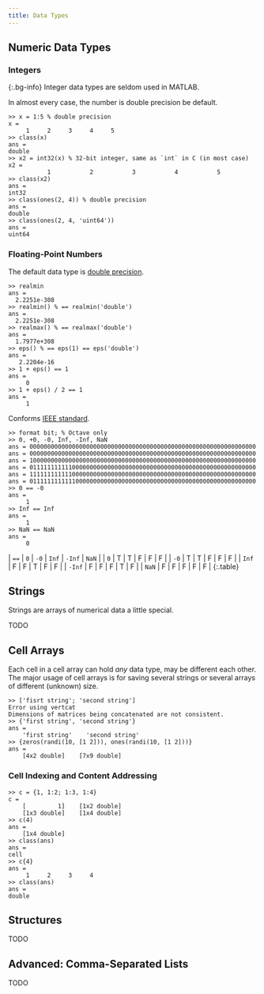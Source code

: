 ```yaml
---
title: Data Types
---
```

## Numeric Data Types

### Integers

{:.bg-info}
Integer data types are seldom used in MATLAB.

In almost every case, the number is double precision be default.

~~~
>> x = 1:5 % double precision
x =
     1     2     3     4     5
>> class(x)
ans =
double
>> x2 = int32(x) % 32-bit integer, same as `int` in C (in most case)
x2 =
           1           2           3           4           5
>> class(x2)
ans =
int32
>> class(ones(2, 4)) % double precision
ans =
double
>> class(ones(2, 4, 'uint64'))
ans =
uint64
~~~

### Floating-Point Numbers

The default data type is [double precision](http://en.wikipedia.org/wiki/Double-precision_floating-point_format).

~~~
>> realmin
ans =
  2.2251e-308
>> realmin() % == realmin('double')
ans =
  2.2251e-308
>> realmax() % == realmax('double')
ans =
  1.7977e+308
>> eps() % == eps(1) == eps('double')
ans =
   2.2204e-16
>> 1 + eps() == 1
ans =
     0
>> 1 + eps() / 2 == 1
ans =
     1
~~~

Conforms [IEEE standard](http://en.wikipedia.org/wiki/IEEE_floating_point).

~~~
>> format bit; % Octave only
>> 0, +0, -0, Inf, -Inf, NaN
ans = 0000000000000000000000000000000000000000000000000000000000000000
ans = 0000000000000000000000000000000000000000000000000000000000000000
ans = 1000000000000000000000000000000000000000000000000000000000000000
ans = 0111111111110000000000000000000000000000000000000000000000000000
ans = 1111111111110000000000000000000000000000000000000000000000000000
ans = 0111111111111000000000000000000000000000000000000000000000000000
>> 0 == -0
ans =
     1
>> Inf == Inf
ans =
     1
>> NaN == NaN
ans =
     0
~~~

| `==`   | `0` | `-0` | `Inf` | `-Inf` | `NaN` |
| `0`    | T   | T    | F     | F      | F     |
| `-0`   | T   | T    | F     | F      | F     |
| `Inf`  | F   | F    | T     | F      | F     |
| `-Inf` | F   | F    | F     | T      | F     |
| `NaN`  | F   | F    | F     | F      | F     |
{:.table}

## Strings

Strings are arrays of numerical data a little special.

TODO

## Cell Arrays

Each cell in a cell array can hold *any* data type, may be different each other.
The major usage of cell arrays is for saving several strings or several arrays of different (unknown) size.

~~~
>> ['fisrt string'; 'second string']
Error using vertcat
Dimensions of matrices being concatenated are not consistent. 
>> {'first string', 'second string'}
ans = 
    'first string'    'second string'
>> {zeros(randi(10, [1 2])), ones(randi(10, [1 2]))}
ans = 
    [4x2 double]    [7x9 double]
~~~

### Cell Indexing and Content Addressing

~~~
>> c = {1, 1:2; 1:3, 1:4}
c = 
    [         1]    [1x2 double]
    [1x3 double]    [1x4 double]
>> c(4)
ans = 
    [1x4 double]
>> class(ans)
ans =
cell
>> c{4}
ans =
     1     2     3     4
>> class(ans)
ans =
double
~~~

## Structures

TODO

## Advanced: Comma-Separated Lists 

TODO
